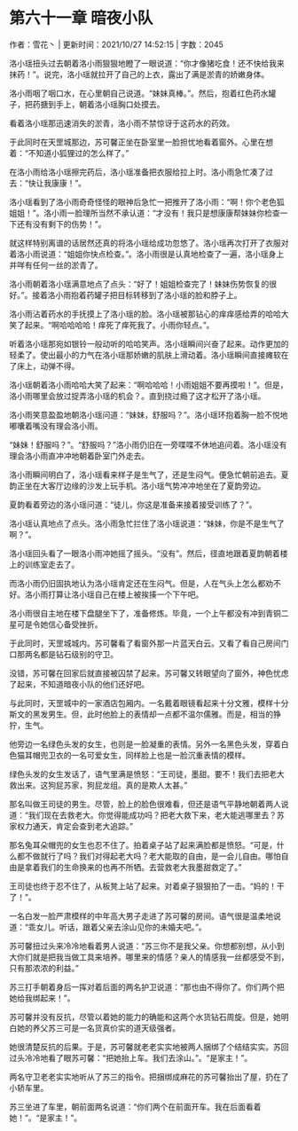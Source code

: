# 第六十一章 暗夜小队

作者：雪花丶 | 更新时间：2021/10/27 14:52:15 | 字数：2045

洛小瑶扭头过去朝着洛小雨狠狠地瞪了一眼说道：“你才像猪吃食！还不快给我来抹药！”。说完，洛小瑶就拉开了自己的上衣，露出了满是淤青的娇嫩身体。

洛小雨咽了咽口水，在心里朝自己说道。“妹妹真棒。”。然后，抱着红色药水罐子，把药搪到手上，朝着洛小瑶胸口处摸去。

看着洛小瑶那迅速消失的淤青，洛小雨不禁惊讶于这药水的药效。

于此同时在天罡城那边，苏可馨正坐在卧室里一脸担忧地看着窗外。心里在想着：“不知道小狐狸过的怎么样了。”

在洛小雨给洛小瑶擦完药后，洛小瑶准备把衣服给拉上时。洛小雨急忙凑了过去：“快让我康康！”。

洛小瑶看到了洛小雨奇奇怪怪的眼神后急忙一把推开了洛小雨：“啊！你个老色狐姐姐！”。洛小雨一脸理所当然不承认道：“才没有！我只是想康康帮妹妹你检查一下还有没有剩下的伤势！”。

就这样特别离谱的话居然还真的将洛小瑶给成功忽悠了。洛小瑶再次打开了衣服对着洛小雨说道：“姐姐你快点检查。”。洛小雨很是认真地检查了一遍，洛小瑶身上并咩有任何一丝的淤青了。

洛小雨朝着洛小瑶满意地点了点头：“好了！姐姐检查完了！妹妹伤势恢复的很好。”。接着洛小雨抱着药罐子把目标转移到了洛小瑶的脸和脖子上。

洛小雨沾着药水的手抚摸上了洛小瑶的脸。洛小瑶被那钻心的痒痒感给弄的哈哈大笑了起来。“啊哈哈哈哈！痒死了痒死我了。小雨你轻点。”。

听着洛小瑶那宛如银铃一般动听的哈哈笑声。洛小瑶瞬间兴奋了起来。动作更加的轻柔了。使出最小的力气在洛小瑶那娇嫩的肌肤上滑动着。洛小瑶瞬间直接瘫软在了床上，动弹不得。

洛小瑶朝着洛小雨哈哈大笑了起来：“啊哈哈哈！小雨姐姐不要再摸啦！”。但是，洛小雨哪里会放过捉弄洛小瑶的机会？。直到挠过瘾了这才松开了洛小瑶。

洛小雨笑意盈盈地朝洛小瑶问道：“妹妹，舒服吗？”。洛小瑶环抱着胸一脸不悦地嘟囔着嘴没有理会洛小雨。

“妹妹！舒服吗？”。“舒服吗？”洛小雨仍旧在一旁喋喋不休地追问着。洛小瑶没有理会洛小雨直冲冲地朝着卧室门外走去。

洛小雨瞬间明白了，洛小瑶看来样子是生气了，还是生闷气。便急忙朝前追去。夏韵正坐在大客厅边缘的沙发上玩手机。洛小瑶气势冲冲地坐在了夏韵旁边。

夏韵看着旁边的洛小瑶问道：“徒儿，你这是准备来接着接受训练了？”。

洛小瑶认真地点了点头。洛小雨急忙拦住了洛小瑶说道：“妹妹，你是不是生气了啊？”。

洛小瑶回头看了一眼洛小雨冲她摇了摇头。“没有”。然后，径直地跟着夏韵朝着楼上的训练室走去了。

而洛小雨仍旧固执地认为洛小瑶肯定还在生闷气。但是，人在气头上怎么都劝不好。洛小雨打算让洛小瑶自己在楼上被挨揍一个下午吧。

洛小雨很自主地在楼下盘腿坐下了，准备修炼。毕竟，一个上午都没有冲到青铜二星可是令她信心备受挫折。

于此同时，天罡城城内。苏可馨看了看窗外那一片蓝天白云。又看了看自己房间门口那两名都是钻石级别的守卫。

没错，苏可馨在回家后就直接被囚禁了起来。苏可馨又转眼望向了窗外，神色忧虑了起来，不知道暗夜小队的他们还好吧。

与此同时，天罡城中的一家酒店包厢内。一名戴着眼镜看起来十分文雅，模样十分斯文的黑发男生。但，此时他脸上的表情却一点都不温尔儒雅。而是，相当的狰狞，生气。

他旁边一名绿色头发的女生，也则是一脸凝重的表情。另外一名黑色头发，穿着白色猫耳帽兜卫衣的一名可爱女生，同样脸上也是一脸沉重表情的模样。

绿色头发的女生发话了，语气里满是愤怒：“王司徒，墨甜。要不！我们去把老大救出来。这狗屁苏家，狗屁龙组。真的是欺人太甚。”

那名叫做王司徒的男生。尽管，脸上的脸色很难看，但还是语气平静地朝着两人说道：“我们现在去救老大。你觉得能成功吗？把老大救下来，老大能逃哪里去？苏家权力通天，肯定会查到老大追踪。”

那名兔耳朵帽兜的女生也忍不住了。拍着桌子站了起来满脸都是愤怒。“可是，什么都不做就行了吗？我们对得起老大吗？老大能取的自由，是一会儿自由。哪怕自由是拿着我们的生命换来的也再不所牺。去营救老大我墨甜救定了。”

王司徒也终于忍不住了，从板凳上站了起来。对着桌子狠狠拍了一击。“妈的！干了！”。

一名白发一脸严肃模样的中年高大男子走进了苏可馨的房间。语气很是温柔地说道：“乖女儿。听话，跟着父亲去涂山见你的未婚夫吧。”。

苏可馨扭过头来冷冷地看着男人说道：“苏三你不是我父亲。你想都别想，从小到大你们就是把我当做工具来培养。哪里来的情感？亲人的情感我一丝都感受不到，只有那浓浓的利益。”

苏三打手朝着身后一挥对着后面的两名护卫说道：“那也由不得你了。你们两个把她给我绑起来！”。

苏可馨并没有反抗，尽管以着她的能力的确能和这两个水货钻石周旋。但是，她明白她的养父苏三可是一名货真价实的道天级强者。

她很清楚反抗的后果。于是，苏可馨就老老实实地被两人捆绑了个结结实实。苏回过头冷冷地看了眼苏可馨：“把她抬上车。我们去涂山。”。“是家主！”。

两名守卫老老实实地听从了苏三的指令。把捆绑成麻花的苏可馨抬出了屋，扔在了小轿车里。

苏三坐进了车里，朝前面两名说道：“你们两个在前面开车。我在后面看着她！”。“是家主！”。

